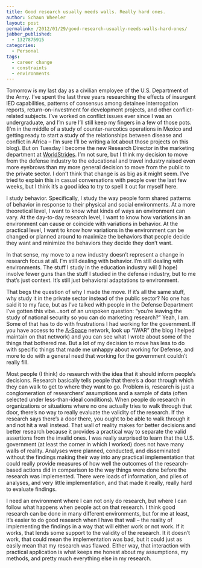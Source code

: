 ```yaml
---
title: Good research usually needs walls. Really hard ones.
author: Schaun Wheeler
layout: post
permalink: /2012/01/29/good-research-usually-needs-walls-hard-ones/
jabber_published:
  - 1327875915
categories:
  - Personal
tags:
  - career change
  - constraints
  - environments
---
```

<div>
  <p>
    Tomorrow is my last day as a civilian employee of the U.S. Department of the Army. I&#8217;ve spent the last three years researching the effects of insurgent IED capabilities, patterns of consensus among detainee interrogation reports, return-on-investment for development projects, and other conflict-related subjects. I&#8217;ve worked on conflict issues ever since I was an undergraduate, and I&#8217;m sure I&#8217;ll still keep my fingers in a few of those pots. (I&#8217;m in the middle of a study of counter-narcotics operations in Mexico and getting ready to start a study of the relationships between disease and conflict in Africa &#8211; I&#8217;m sure I&#8217;ll be writing a lot about those projects on this blog). But on Tuesday I become the new Research Director in the marketing department at <a href="www.worldstrides.org">WorldStrides</a>. I&#8217;m not sure, but I think my decision to move from the defense industry to the educational and travel industry raised even more eyebrows than my more general decision to move from the public to the private sector. I don&#8217;t think that change is as big as it might seem. I&#8217;ve tried to explain this in casual conversations with people over the last few weeks, but I think it&#8217;s a good idea to try to spell it out for myself here.<!--more-->
  </p>
  
  <p>
    I study behavior. Specifically, I study the way people form shared patterns of behavior in response to their physical and social environments. At a more theoretical level, I want to know what kinds of ways an environment can vary. At the day-to-day research level, I want to know how variations in an environment can cause or coincide with variations in behavior. At the practical level, I want to know how variations in the environment can be changed or planned around to maximize the behaviors that people decide they want and minimize the behaviors they decide they don&#8217;t want.
  </p>
  
  <p>
    In that sense, my move to a new industry doesn&#8217;t represent a change in research focus at all. I&#8217;m still dealing with behavior. I&#8217;m still dealing with environments. The stuff I study in the education industry will (I hope) involve fewer guns than the stuff I studied in the defense industry, but to me that&#8217;s just context. It&#8217;s still just behavioral adaptations to environment.
  </p>
  
  <p>
    That begs the question of why I made the move. If it&#8217;s all the same stuff, why study it in the private sector instead of the public sector? No one has said it to my face, but as I&#8217;ve talked with people in the Defense Department I&#8217;ve gotten this vibe&#8230;sort of an unspoken question: &#8220;you&#8217;re leaving the study of national security so you can do marketing research?&#8221; Yeah, I am. Some of that has to do with frustrations I had working for the government. If you have access to the <a href="http://en.wikipedia.org/wiki/A-Space">A-Space</a> network, look up &#8220;iWAR&#8221; (the blog I helped maintain on that network) and you can see what I wrote about some of the things that bothered me. But a lot of my decision to move has less to do with specific things that made me unhappy about working for Defense, and more to do with a general need that working for the government couldn&#8217;t really fill.
  </p>
</div>

Most people (I think) do research with the idea that it should inform people&#8217;s decisions. Research basically tells people that there&#8217;s a door through which they can walk to get to where they want to go. Problem is, research is just a conglomeration of researchers&#8217; assumptions and a sample of data (often selected under less-than-ideal conditions). When people do research in organizations or situations where no one actually tries to walk through that door, there&#8217;s no way to really evaluate the validity of the research. If the research says there&#8217;s a door there, you ought to be able to walk through it and not hit a wall instead. That wall of reality makes for better decisions and better research because it provides a practical way to separate the valid assertions from the invalid ones. I was really surprised to learn that the U.S. government (at least the corner in which I worked) does not have many walls of reality. Analyses were planned, conducted, and disseminated without the findings making their way into any practical implementation that could really provide measures of how well the outcomes of the research-based actions did in comparison to the way things were done before the research was implemented. There were loads of information, and piles of analyses, and very little implementation, and that made it really, really hard to evaluate findings.

I need an environment where I can not only do research, but where I can follow what happens when people act on that research. I think good research can be done in many different environments, but for me at least, it&#8217;s easier to do good research when I have that wall &#8211; the reality of implementing the findings in a way that will either work or not work. If it works, that lends some support to the validity of the research. It it doesn&#8217;t work, that could mean the implementation was bad, but it could just as easily mean that my research was flawed. Either way, that interaction with practical application is what keeps me honest about my assumptions, my methods, and pretty much everything else in my research.